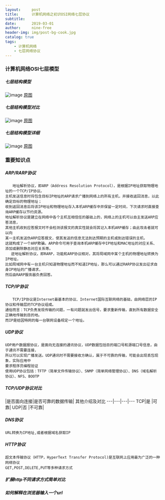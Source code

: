 ```yaml
---
layout:     post
title:      计算机网络之初识OSI网络七层协议
subtitle:   
date:       2019-03-01
author:     nine-free
header-img: img/post-bg-cook.jpg
catalog: true
tags:
    - 计算机网络
    - 七层网络协议
---
```

### 计算机网络OSI七层模型

##### 七层结构模型
![image](https://nine-free.github.io/img/network-ois-7-simple.png)
<a href="https://nine-free.github.io/img/network-ois-7-simple.png" target="_blank">原图</a>

##### 七层结构模型对比
![image](https://nine-free.github.io/img/network-osi-7-compare.png)
<a href="https://nine-free.github.io/img/network-osi-7-compare.png" target="_blank">原图</a>

##### 七层结构模型详细
![image](https://nine-free.github.io/img/network-osi-7.png) 
<a href="https://nine-free.github.io/img/network-osi-7.png" target="_blank">原图</a>

### 重要知识点

##### ARP/RARP协议
```
　　地址解析协议，即ARP（Address Resolution Protocol），是根据IP地址获取物理地址的一个TCP/IP协议。
主机发送信息时将包含目标IP地址的ARP请求广播到网络上的所有主机，并接收返回消息，以此确定目标的物理地址；
收到返回消息后将该IP地址和物理地址存入本机ARP缓存中并保留一定时间，下次请求时直接查询ARP缓存以节约资源。
地址解析协议是建立在网络中各个主机互相信任的基础上的，网络上的主机可以自主发送ARP应答消息，
其他主机收到应答报文时不会检测该报文的真实性就会将其记入本机ARP缓存；由此攻击者就可以向
某一主机发送伪ARP应答报文，使其发送的信息无法到达预期的主机或到达错误的主机，
这就构成了一个ARP欺骗。ARP命令可用于查询本机ARP缓存中IP地址和MAC地址的对应关系、添加或删除静态对应关系等。
　 逆地址解析协议，即RARP，功能和ARP协议相对，其将局域网中某个主机的物理地址转换为IP地址，
比如局域网中有一台主机只知道物理地址而不知道IP地址，那么可以通过RARP协议发出征求自身IP地址的广播请求，
然后由RARP服务器负责回答。
```

##### TCP/IP协议
```
　　TCP/IP协议是Internet最基本的协议、Internet国际互联网络的基础，由网络层的IP协议和传输层的TCP协议组成。
通俗而言：TCP负责发现传输的问题，一有问题就发出信号，要求重新传输，直到所有数据安全正确地传输到目的地。
而IP是给因特网的每一台联网设备规定一个地址。
```
##### UDP协议
```
UDP用户数据报协议，是面向无连接的通讯协议，UDP数据包括目的端口号和源端口号信息，由于通讯不需要连接，
所以可以实现广播发送。UDP通讯时不需要接收方确认，属于不可靠的传输，可能会出现丢包现象，实际应用中
要求程序员编程验证
使用UDP协议包括：TFTP（简单文件传输协议）、SNMP（简单网络管理协议）、DNS（域名解析协议）、NFS、BOOTP
```

##### TCP/UDP协议对比
   |是否面向连接|是否可靠的数据传输| 其他介绍及对比
---|---|---|---
TCP|是  |可靠| 
UDP|否  |不可靠| 

##### DNS协议
```
URL转换为IP地址,或者根据域名获取IP
```
##### HTTP协议
```
超文本传输协议（HTTP，HyperText Transfer Protocol)是互联网上应用最为广泛的一种网络协议
GET,POST,DELETE,PUT等多种请求方式
```
##### 扩展http不同请求方式简单对比


##### 如何解释在浏览器输入一个url
```


```
